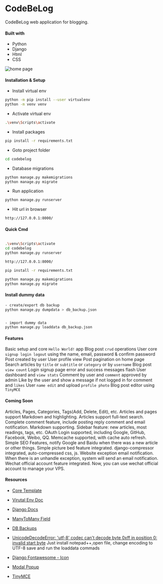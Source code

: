 # CodeBeLog
CodeBeLog web application for blogging.

#### Built with
- Python 
- Django 
- Html
- CSS

![home page](https://user-images.githubusercontent.com/64283478/210176840-96be9f4f-494c-4fca-be54-ac05902fada3.png)


#### Installation & Setup
- Install virtual env
```bash
python -m pip install --user virtualenv
python -m venv venv
```
- Activate virtual env
```bash
.\venv\Scripts\activate
```
- Install packages
```bash
pip install -r requirements.txt
```

- Goto project folder
```bash
cd codebelog
```

- Database migrations
```bash
python manage.py makemigrations
python manage.py migrate
```

- Run application
```bash
python manage.py runserver
```
- Hit url in browser 
```bash
http://127.0.0.1:8000/
```

#### Quick Cmd
```bash

.\venv\Scripts\activate
cd codebelog
python manage.py runserver

http://127.0.0.1:8000/

pip install -r requirements.txt

python manage.py makemigrations
python manage.py migrate

```

#### Install dummy data
```bash
- create/export db backup
python manage.py dumpdata > db_backup.json


- import dummy data
python manage.py loaddata db_backup.json
```

#### Features
Basic setup and core `Hello World!` app
Blog post `crud` operations
User core `signup login logout` using the name, email, password & confirm password
Post created by user User profile view
Post pagination on home page
Search articles by `title` or `subtitle` or `category` or by `username`
Blog post `view count`
Login signup page error and success messages flash
User dashboard and `view stats`
Comment by user and `comment` approved by admin
Like by the user and show a message if not logged in for comment and `likes`
User `name edit` and upload `profile photo`
Blog post editor using `TinyMCE` 


#### Coming Soon
Articles, Pages, Categories, Tags(Add, Delete, Edit), etc.
Articles and pages support Markdown and highlighting.
Articles support full-text search.
Complete comment feature, include posting reply comment and email notification. Markdown supporting.
Sidebar feature: new articles, most readings, tags, etc.
OAuth Login supported, including Google, GitHub, Facebook, Weibo, QQ.
Memcache supported, with cache auto refresh.
Simple SEO Features, notify Google and Baidu when there was a new article or other things.
Simple picture bed feature integrated.
django-compressor integrated, auto-compressed css, js.
Website exception email notification. When there is an unhandle exception, system will send an email notification.
Wechat official account feature integrated. Now, you can use wechat official account to manage your VPS.

#### Resources
- [Core Template](https://github.com/sumitgirwal/CodeBeLog-Template)
- [Virutal Env Doc](https://virtualenv.pypa.io/en/latest/installation.html)
- [Django Docs](https://docs.djangoproject.com/en/4.1/intro/tutorial01/)
- [ManyToMany Field](https://stackoverflow.com/questions/28057512/django-form-with-many-to-many-relationship-does-not-save)

- [DB Backups](https://coderwall.com/p/mvsoyg/django-dumpdata-and-loaddata)
- [UnicodeDecodeError: 'utf-8' codec can't decode byte 0xff in position 0: invalid start byte](https://stackoverflow.com/questions/17843630/python-can-dumpdata-cannot-loaddata-back-unicodedecodeerror)
    Just install notepad++,open file, change encoding to UTF-8 save and run the loaddata commads
- [Django Fontawesome - Icon](https://fontawesome.com/docs/web/use-with/python-django)
- [Modal Popup](https://www.w3schools.com/howto/tryit.asp?filename=tryhow_css_modal)
- [TinyMCE](https://pypi.org/project/django-tinymce/)